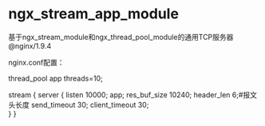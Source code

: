 ﻿# ngx_stream_app_module
基于ngx_stream_module和ngx_thread_pool_module的通用TCP服务器@nginx/1.9.4

nginx.conf配置：

thread_pool app threads=10;

stream {
    server {
        listen 10000;
        app;
        res_buf_size 10240;
        header_len 6;#报文头长度
        send_timeout 30;
        client_timeout 30;         
    }
}